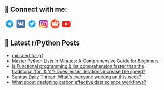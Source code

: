 ## 🔎 Connect with me:
[<img src="https://github.com/bullbesh/bullbesh/blob/main/images/Telegram.png" width="32" height="32" />](https://t.me/bullbesh)
[<img src="https://github.com/bullbesh/bullbesh/blob/main/images/VK.png" width="32" height="32" />](https://vk.com/bullbesh)
[<img src="https://github.com/bullbesh/bullbesh/blob/main/images/Twitter.png" width="32" height="32" />](https://twitter.com/bullbesh1)
[<img src="https://github.com/bullbesh/bullbesh/blob/main/images/Instagram.png" width="32" height="32" />](https://www.instagram.com/bullbesh)
[<img src="https://github.com/bullbesh/bullbesh/blob/main/images/Reddit.png" width="32" height="32" />](https://www.reddit.com/user/bullbesh)
[<img src="https://github.com/bullbesh/bullbesh/blob/main/images/YouTube.png" width="32" height="32" />](https://www.youtube.com/channel/UCtfjRs6uzgq5mfm8S06WTcg)

## 📕 Latest r/Python Posts
<!-- BLOG-POST-LIST:START -->
- [rain alert for gf](https://www.reddit.com/r/Python/comments/129btgk/rain_alert_for_gf/)
- [Master Python Lists in Minutes: A Comprehensive Guide for Beginners](https://www.reddit.com/r/Python/comments/1298xbh/master_python_lists_in_minutes_a_comprehensive/)
- [Is Functional programming &amp; list comprehension faster than the traditional &#39;for&#39; &amp; &#39;if&#39;? Does lesser iterations increase the speed?](https://www.reddit.com/r/Python/comments/1297pcm/is_functional_programming_list_comprehension/)
- [Sunday Daily Thread: What&#39;s everyone working on this week?](https://www.reddit.com/r/Python/comments/1293hsw/sunday_daily_thread_whats_everyone_working_on/)
- [What about designing carbon effective data science workflows?](https://www.reddit.com/r/Python/comments/1293bmt/what_about_designing_carbon_effective_data/)
<!-- BLOG-POST-LIST:END -->
